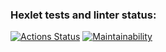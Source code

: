 ### Hexlet tests and linter status:

[![Actions Status](https://github.com/Evgen-Polyanskii/backend-project-lvl1/workflows/hexlet-check/badge.svg)](https://github.com/Evgen-Polyanskii/backend-project-lvl1/actions)
[![Maintainability](https://codeclimate.com/github/Evgen-Polyanskii/backend-project-lvl1)](https://codeclimate.com/github/Evgen-Polyanskii/backend-project-lvl1)
